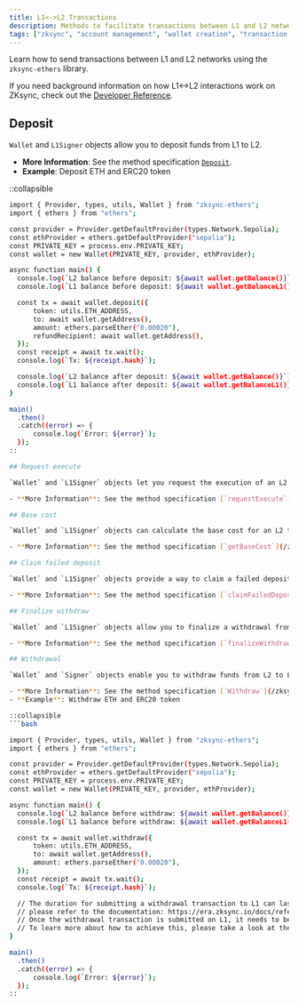 ```yaml
---
title: L1<->L2 Transactions
description: Methods to facilitate transactions between L1 and L2 networks using zksync-ethers.
tags: ["zksync", "account management", "wallet creation", "transaction signing", "cryptocurrency", "ethereum", "l1 to l2 transactions"]
---
```


Learn how to send transactions between L1 and L2 networks using the `zksync-ethers` library.

If you need background information on how L1<->L2 interactions work on ZKsync, check out the [Developer Reference](/zksync-protocol/zksync-era/transactions/l1_l2_communication).

## Deposit

`Wallet` and `L1Signer` objects allow you to deposit funds from L1 to L2.

- **More Information**: See the method specification [`Deposit`](/zksync-network/sdk/js/ethers/api/v5/accounts/wallet#deposit).
- **Example**: Deposit ETH and ERC20 token

::collapsible

  ```bash
import { Provider, types, utils, Wallet } from "zksync-ethers";
import { ethers } from "ethers";

const provider = Provider.getDefaultProvider(types.Network.Sepolia);
const ethProvider = ethers.getDefaultProvider("sepolia");
const PRIVATE_KEY = process.env.PRIVATE_KEY;
const wallet = new Wallet(PRIVATE_KEY, provider, ethProvider);

async function main() {
    console.log(`L2 balance before deposit: ${await wallet.getBalance()}`);
    console.log(`L1 balance before deposit: ${await wallet.getBalanceL1()}`);

    const tx = await wallet.deposit({
        token: utils.ETH_ADDRESS,
        to: await wallet.getAddress(),
        amount: ethers.parseEther("0.00020"),
        refundRecipient: await wallet.getAddress(),
    });
    const receipt = await tx.wait();
    console.log(`Tx: ${receipt.hash}`);

    console.log(`L2 balance after deposit: ${await wallet.getBalance()}`);
    console.log(`L1 balance after deposit: ${await wallet.getBalanceL1()}`);
}

main()
    .then()
    .catch((error) => {
        console.log(`Error: ${error}`);
    });
::

## Request execute

`Wallet` and `L1Signer` objects let you request the execution of an L2 transaction from L1.

- **More Information**: See the method specification [`requestExecute`](/zksync-network/sdk/js/ethers/api/v5/accounts/wallet#requestexecute).

## Base cost

`Wallet` and `L1Signer` objects can calculate the base cost for an L2 transaction.

- **More Information**: See the method specification [`getBaseCost`](/zksync-network/sdk/js/ethers/api/v5/accounts/wallet#getbasecost).

## Claim failed deposit

`Wallet` and `L1Signer` objects provide a way to claim a failed deposit.

- **More Information**: See the method specification [`claimFailedDeposit`](/zksync-network/sdk/js/ethers/api/v5/accounts/wallet#claimfaileddeposit).

## Finalize withdraw

`Wallet` and `L1Signer` objects allow you to finalize a withdrawal from L2 to L1.

- **More Information**: See the method specification [`finalizeWithdrawal`](/zksync-network/sdk/js/ethers/api/v5/accounts/wallet#finalizewithdrawal).

## Withdrawal

`Wallet` and `Signer` objects enable you to withdraw funds from L2 to L1.

- **More Information**: See the method specification [`Withdraw`](/zksync-network/sdk/js/ethers/api/v5/accounts/wallet#withdraw).
- **Example**: Withdraw ETH and ERC20 token

::collapsible
  ```bash

  import { Provider, types, utils, Wallet } from "zksync-ethers";
import { ethers } from "ethers";

const provider = Provider.getDefaultProvider(types.Network.Sepolia);
const ethProvider = ethers.getDefaultProvider("sepolia");
const PRIVATE_KEY = process.env.PRIVATE_KEY;
const wallet = new Wallet(PRIVATE_KEY, provider, ethProvider);

async function main() {
    console.log(`L2 balance before withdraw: ${await wallet.getBalance()}`);
    console.log(`L1 balance before withdraw: ${await wallet.getBalanceL1()}`);

    const tx = await wallet.withdraw({
        token: utils.ETH_ADDRESS,
        to: await wallet.getAddress(),
        amount: ethers.parseEther("0.00020"),
    });
    const receipt = await tx.wait();
    console.log(`Tx: ${receipt.hash}`);

    // The duration for submitting a withdrawal transaction to L1 can last up to 24 hours. For additional information,
    // please refer to the documentation: https://era.zksync.io/docs/reference/troubleshooting/withdrawal-delay.html.
    // Once the withdrawal transaction is submitted on L1, it needs to be finalized.
    // To learn more about how to achieve this, please take a look at the 04_finalize_withdraw.ts script.
}

main()
    .then()
    .catch((error) => {
        console.log(`Error: ${error}`);
    });
::
